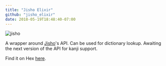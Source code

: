 ```yaml
---
title: "Jisho Elixir"
github: "jisho_elixir"
date: 2018-05-19T18:48:40-07:00
---
```


![jisho](images/jisho.png)

A wrapper around [Jisho](https://jisho.org/)'s API. Can be used for dictionary lookup. Awaiting the next version of the API for kanji support.

Find it on Hex [here](https://hex.pm/packages/jisho_elixir).
